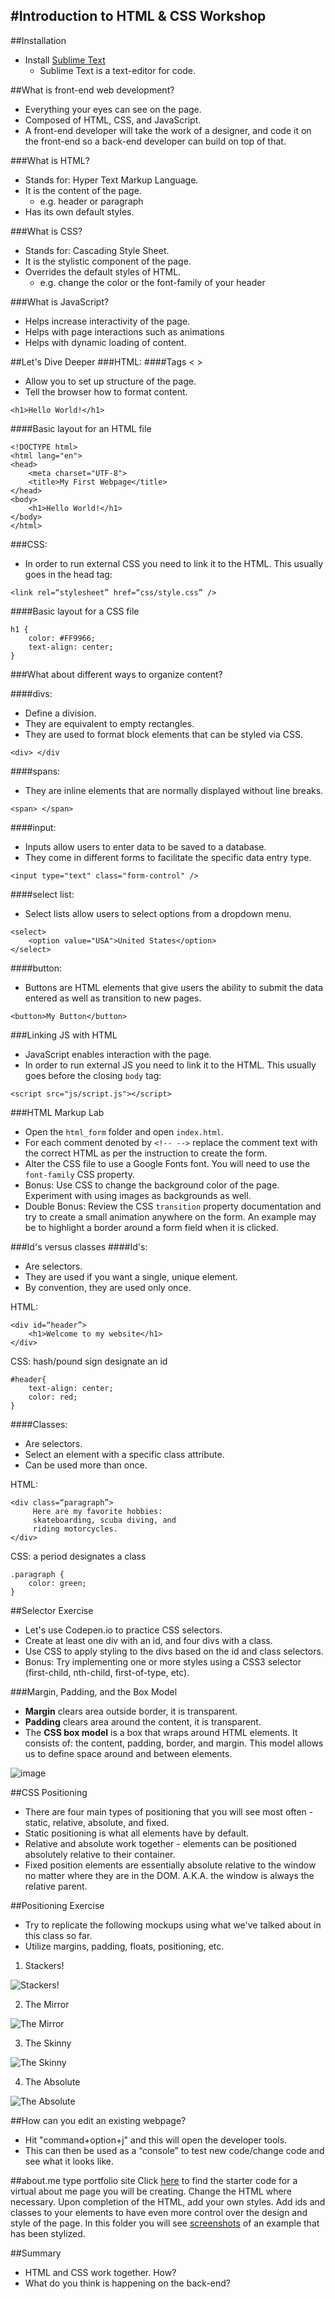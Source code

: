 #Introduction to HTML & CSS Workshop 
--
##Installation
- Install [Sublime Text](http://www.sublimetext.com/)
	- Sublime Text is a text-editor for code.  

##What is front-end web development?
- Everything your eyes can see on the page. 
- Composed of HTML, CSS, and JavaScript.
- A front-end developer will take the work of a designer, and code it on the front-end so a back-end developer can build on top of that. 

###What is HTML? 
- Stands for: Hyper Text Markup Language.
- It is the content of the page. 
	- e.g. header or paragraph
- Has its own default styles. 

###What is CSS?
- Stands for: Cascading Style Sheet. 
- It is the stylistic component of the page. 
- Overrides the default styles of HTML. 
	- e.g. change the color or the font-family of your header

###What is JavaScript?
- Helps increase interactivity of the page. 
- Helps with page interactions such as animations 
- Helps with dynamic loading of content. 

##Let's Dive Deeper
###HTML:
####Tags < >
- Allow you to set up structure of the page. 
- Tell the browser how to format content. 

`<h1>Hello World!</h1>`

####Basic layout for an HTML file

```
<!DOCTYPE html>
<html lang="en">
<head>
	<meta charset="UTF-8">
	<title>My First Webpage</title>
</head>
<body>
	<h1>Hello World!</h1>
</body>
</html>

```
###CSS:
- In order to run external CSS you need to link it to the HTML. This usually goes in the head tag:

`<link rel=“stylesheet” href=“css/style.css” />`

####Basic layout for a CSS file

```
h1 {
	color: #FF9966;
	text-align: center;
}

```
###What about different ways to organize content?

####divs:
- Define a division.
- They are equivalent to empty rectangles. 
- They are used to format block elements that can be styled via CSS. 

`<div> </div `

####spans:
- They are inline elements that are normally displayed without line breaks. 

`<span> </span> `

####input:
- Inputs allow users to enter data to be saved to a database.
- They come in different forms to facilitate the specific data entry type.

```
<input type="text" class="form-control" />
```

####select list:
- Select lists allow users to select options from a dropdown menu.

```
<select>
	<option value="USA">United States</option>
</select>
```

####button:
- Buttons are HTML elements that give users the ability to submit the data entered as well as transition to new pages.

```
<button>My Button</button>
```

###Linking JS with HTML
- JavaScript enables interaction with the page.
- In order to run external JS you need to link it to the HTML. This usually goes before the closing `body` tag:

```
<script src="js/script.js"></script>
```


###HTML Markup Lab
- Open the `html_form` folder and open `index.html`.
- For each comment denoted by `<!-- -->` replace the comment text with the correct HTML as per the instruction to create the form.
- Alter the CSS file to use a Google Fonts font. You will need to use the `font-family` CSS property.
- Bonus: Use CSS to change the background color of the page. Experiment with using images as backgrounds as well.
- Double Bonus: Review the CSS `transition` property documentation and try to create a small animation anywhere on the form. An example may be to highlight a border around a form field when it is clicked.


###Id's versus classes
####Id's: 
- Are selectors. 
- They are used if you want a single, unique element. 
- By convention, they are used only once. 

HTML:

```
<div id=“header”>
	<h1>Welcome to my website</h1>	
</div>
``` 
CSS: hash/pound sign designate an id

```
#header{
	text-align: center;
	color: red;
}
```


####Classes:
- Are selectors. 
- Select an element with a specific class attribute.
- Can be used more than once.  

HTML:

```
<div class=“paragraph”>
     Here are my favorite hobbies:
     skateboarding, scuba diving, and
     riding motorcycles.
</div> 

```
CSS: a period designates a class

```
.paragraph {
	color: green;
}

```

##Selector Exercise
- Let's use Codepen.io to practice CSS selectors.
- Create at least one div with an id, and four divs with a class.
- Use CSS to apply styling to the divs based on the id and class selectors.
- Bonus: Try implementing one or more styles using a CSS3 selector (first-child, nth-child, first-of-type, etc).

###Margin, Padding, and the Box Model
- **Margin** clears area outside border, it is transparent. 
- **Padding** clears area around the content, it is transparent. 
- The **CSS box model** is a box that wraps around HTML elements. It consists of: the content, padding, border, and margin. This model allows us to define space around and between elements. 


![image](http://www.w3schools.com/css/box-model.gif)

##CSS Positioning
- There are four main types of positioning that you will see most often - static, relative, absolute, and fixed.
- Static positioning is what all elements have by default.
- Relative and absolute work together - elements can be positioned absolutely relative to their container.
- Fixed position elements are essentially absolute relative to the window no matter where they are in the DOM. A.K.A. the window is always the relative parent.

##Positioning Exercise
- Try to replicate the following mockups using what we've talked about in this class so far.
- Utilize margins, padding, floats, positioning, etc.

1. Stackers!

![Stackers!](../img/stackers.png)

2. The Mirror

![The Mirror](../img/the_mirror.png)

3. The Skinny

![The Skinny](../img/the_skinny.png)

4. The Absolute

![The Absolute](../img/the_absolute.png)


##How can you edit an existing webpage?
- Hit "command+option+j" and this will open the developer tools. 
- This can then be used as a “console” to test new code/change code and see what it looks like. 

##about.me type portfolio site
Click [here](virtual-resume) to find the starter code for a virtual about me page you will be creating. Change the HTML where necessary. Upon completion of the HTML, add your own styles. Add ids and classes to your elements to have even more control over the design and style of the page. In this folder you will see [screenshots](virtual-resume) of an example that has been stylized. 

##Summary
- HTML and CSS work together. How?
- What do you think is happening on the back-end?